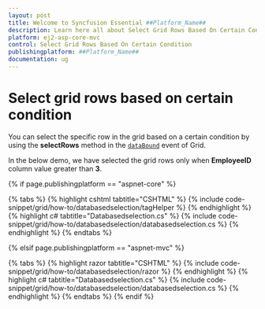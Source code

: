 ```yaml
---
layout: post
title: Welcome to Syncfusion Essential ##Platform_Name##
description: Learn here all about Select Grid Rows Based On Certain Condition of Syncfusion Essential ##Platform_Name## widgets based on HTML5 and jQuery.
platform: ej2-asp-core-mvc
control: Select Grid Rows Based On Certain Condition
publishingplatform: ##Platform_Name##
documentation: ug
---
```



# Select grid rows based on certain condition

You can select the specific row in the grid based on a certain condition by using the **selectRows** method in the [`dataBound`](https://help.syncfusion.com/cr/aspnetcore-js2/Syncfusion.EJ2.Grids.Grid.html#Syncfusion_EJ2_Grids_Grid_DataBound) event of Grid.

In the below demo, we have selected the grid rows only when **EmployeeID** column value greater than **3**.

{% if page.publishingplatform == "aspnet-core" %}

{% tabs %}
{% highlight cshtml tabtitle="CSHTML" %}
{% include code-snippet/grid/how-to/databasedselection/tagHelper %}
{% endhighlight %}
{% highlight c# tabtitle="Databasedselection.cs" %}
{% include code-snippet/grid/how-to/databasedselection/databasedselection.cs %}
{% endhighlight %}
{% endtabs %}

{% elsif page.publishingplatform == "aspnet-mvc" %}

{% tabs %}
{% highlight razor tabtitle="CSHTML" %}
{% include code-snippet/grid/how-to/databasedselection/razor %}
{% endhighlight %}
{% highlight c# tabtitle="Databasedselection.cs" %}
{% include code-snippet/grid/how-to/databasedselection/databasedselection.cs %}
{% endhighlight %}
{% endtabs %}
{% endif %}


